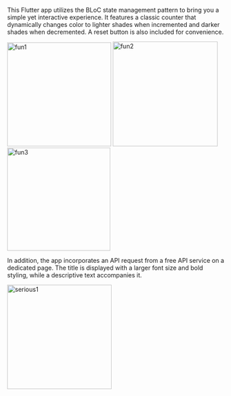 This Flutter app utilizes the BLoC state management pattern to bring you a simple yet interactive experience. It features a classic counter that dynamically changes color to lighter shades when incremented and darker shades when decremented. A reset button is also included for convenience.

<img width="241" alt="fun1" src="https://github.com/Lovric348/BLoC_learning/assets/70754640/2b71e1d6-ff9c-47e0-89a8-5561b78a91a3">
<img width="243" alt="fun2" src="https://github.com/Lovric348/BLoC_learning/assets/70754640/dcbb07f8-2742-489e-a8f2-c527526b5087">
<img width="239" alt="fun3" src="https://github.com/Lovric348/BLoC_learning/assets/70754640/96a4f0da-0726-452d-95ff-9d7c195572e0">


In addition, the app incorporates an API request from a free API service on a dedicated page. The title is displayed with a larger font size and bold styling, while a descriptive text accompanies it.

<img width="242" alt="serious1" src="https://github.com/Lovric348/BLoC_learning/assets/70754640/349574ec-7b1d-4517-97a1-b02a7f6e88bd">
